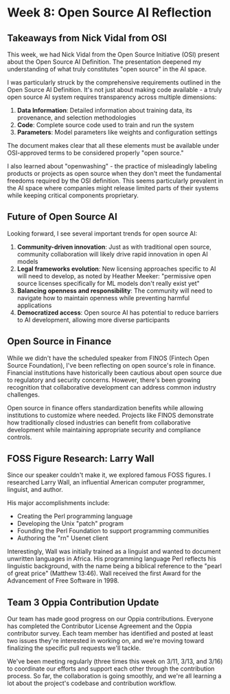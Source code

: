 # Week 8: Open Source AI Reflection

## Takeaways from Nick Vidal from OSI

This week, we had Nick Vidal from the Open Source Initiative (OSI) present about the Open Source AI Definition. The presentation deepened my understanding of what truly constitutes "open source" in the AI space.

<!--more-->

I was particularly struck by the comprehensive requirements outlined in the Open Source AI Definition. It's not just about making code available - a truly open source AI system requires transparency across multiple dimensions:

1. **Data Information**: Detailed information about training data, its provenance, and selection methodologies
2. **Code**: Complete source code used to train and run the system
3. **Parameters**: Model parameters like weights and configuration settings

The document makes clear that all these elements must be available under OSI-approved terms to be considered properly "open source."

I also learned about "openwashing" - the practice of misleadingly labeling products or projects as open source when they don't meet the fundamental freedoms required by the OSI definition. This seems particularly prevalent in the AI space where companies might release limited parts of their systems while keeping critical components proprietary.

## Future of Open Source AI

Looking forward, I see several important trends for open source AI:

1. **Community-driven innovation**: Just as with traditional open source, community collaboration will likely drive rapid innovation in open AI models
2. **Legal frameworks evolution**: New licensing approaches specific to AI will need to develop, as noted by Heather Meeker: "permissive open source licenses specifically for ML models don't really exist yet"
3. **Balancing openness and responsibility**: The community will need to navigate how to maintain openness while preventing harmful applications
4. **Democratized access**: Open source AI has potential to reduce barriers to AI development, allowing more diverse participants

## Open Source in Finance

While we didn't have the scheduled speaker from FINOS (Fintech Open Source Foundation), I've been reflecting on open source's role in finance. Financial institutions have historically been cautious about open source due to regulatory and security concerns. However, there's been growing recognition that collaborative development can address common industry challenges.

Open source in finance offers standardization benefits while allowing institutions to customize where needed. Projects like FINOS demonstrate how traditionally closed industries can benefit from collaborative development while maintaining appropriate security and compliance controls.

## FOSS Figure Research: Larry Wall

Since our speaker couldn't make it, we explored famous FOSS figures. I researched Larry Wall, an influential American computer programmer, linguist, and author.

His major accomplishments include:
- Creating the Perl programming language
- Developing the Unix "patch" program
- Founding the Perl Foundation to support programming communities
- Authoring the "rn" Usenet client

Interestingly, Wall was initially trained as a linguist and wanted to document unwritten languages in Africa. His programming language Perl reflects his linguistic background, with the name being a biblical reference to the "pearl of great price" (Matthew 13:46). Wall received the first Award for the Advancement of Free Software in 1998.

## Team 3 Oppia Contribution Update

Our team has made good progress on our Oppia contributions. Everyone has completed the Contributor License Agreement and the Oppia contributor survey. Each team member has identified and posted at least two issues they're interested in working on, and we're moving toward finalizing the specific pull requests we'll tackle.

We've been meeting regularly (three times this week on 3/11, 3/13, and 3/16) to coordinate our efforts and support each other through the contribution process. So far, the collaboration is going smoothly, and we're all learning a lot about the project's codebase and contribution workflow.
